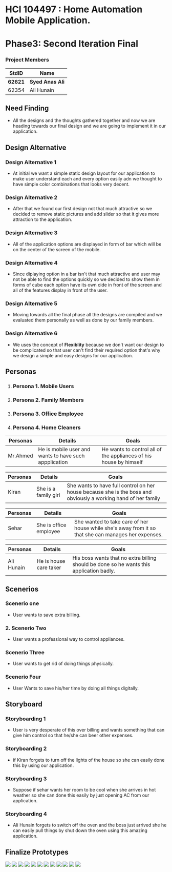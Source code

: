 ﻿# HCI 104497 : Home Automation Mobile Application. #
# Phase3: Second Iteration Final #
### Project Members ###
StdID | Name
------------ | -------------
**62621** | **Syed Anas Ali**
62354 | Ali Hunain

## Need Finding ##
- All the designs and the thoughts gathered together and now we are heading towards our final design and we are going to implement it in our application.

## Design Alternative ##

### Design Alternative 1 ###
- At initial we want a simple static design layout for our application to make user understand each and every option easily adn we thought to have simple color combinations that looks very decent.
  
### Design Alternative 2 ###
- After that we found our first design not that much attractive so we decided to remove static pictures and add slider so that it gives more attraction to the application.
  
### Design Alternative 3 ###
- All of the application options are displayed in form of bar which will be on the center of the screen of the mobile.

### Design Alternative 4 ###
- Since diplaying option in a bar isn't that much attractive and user may not be able to find the options quickly so we decided to show them in forms of cube each option have its own cide in front of the screen and all of the features display in front of the user.

### Design Alternative 5 ###
- Moving towards all the final phase all the designs are compiled and we evaluated them personally as well as done by our family members.

### Design Alternative 6 ###
- We uses the concept of **Flexiblity** because we don't want our design to be complicated so that user can't find their required option that's why we design a simple and easy designs for our application.

## Personas ##

1. ### Persona 1. Mobile Users ###

2. ### Persona 2. Family Members ###

3. ### Persona 3. Office Employee ###

4. ### Persona 4. Home Cleaners ###

Personas | Details | Goals
------------ | ------------- | -------------
Mr.Ahmed | He is mobile user and wants to have such appplication| He wants to control all of the appliances of his house by himself
		  
Personas | Details | Goals
------------ | ------------- | -------------
Kiran | She is a family girl | She wants to have full control on her house because she is the boss and obviously a working hand of her family
		    
Personas | Details | Goals
------------ | ------------- | -------------
Sehar | She is office employee | She wanted to take care of her house while she's away from it so that she can manages her expenses.

Personas | Details | Goals
------------ | ------------- | -------------
Ali Hunain | He is house care taker  | His boss wants that no extra billing should be done so he wants this application badly.
 

## Scenerios ##

###  Scenerio one ###
- User wants to save extra billing.

### 2. Scenerio Two ###
- User wants a professional way to control appliances.

### Scenerio Three ###
- User wants to get rid of doing things physically.

### Scenerio Four ###
- User Wants to save his/her time by doing all things digitally.

## Storyboard ##

### Storyboarding 1 ###
- User is very desperate of this over billing and wants something that can give him control so that he/she can beer other expenses.

### Storyboarding 2 ###
- if Kiran forgets to turn off the lights of the house so she can easily done this by using our application.

### Storyboarding 3 ###
- Suppose if sehar wants her room to be cool when she arrives in hot weather so she can done this easily by just opening AC from our application.

### Storyboarding 4 ###
- Ali Hunain forgets to switch off the oven and the boss just arrived she he can easily pull things by shut down the oven using this amazing application.

## Finalize Prototypes ##
![](Prototypes/home.PNG)
![](Prototypes/home1.PNG)
![](Prototypes/Connect.PNG)
![](Prototypes/Room.PNG)
![](Prototypes/Kitchen.PNG)
![](Prototypes/Washrooms.PNG)
![](Prototypes/WaterMachine.PNG)
![](Prototypes/WashingMachine.PNG)
![](Prototypes/CCTV.PNG)
![](Prototypes/SmartTV.PNG)
![](Prototypes/Garden.PNG)
![](Prototypes/ElectrictyUsage.PNG)



